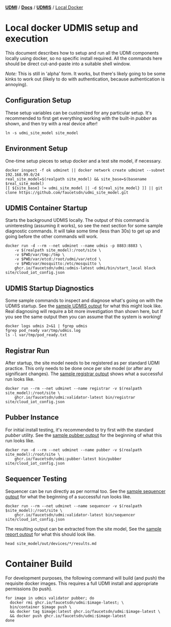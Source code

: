 [**UDMI**](../../) / [**Docs**](../) / [**UDMIS**](.) / [Local Docker](#)

# Local docker UDMIS setup and execution

This document describes how to setup and run all the UDMI components locally using docker, so no
specific install required. All the commands here should be direct cut-and-paste into a suitable
shell window.

_Note:_ This is still in 'alpha' form. It works, but there's likely going to be some kinks to work out
(likely to do with authentication, because authentication is annoying).

## Configuration Setup

These setup variables can be customized for any particular setup. It's recommended to first
get everything working with the built-in _pubber_ as shown, and then try with a real device after!
```
ln -s udmi_site_model site_model
```

## Environment Setup

One-time setup pieces to setup docker and a test site model, if necessary.
```
docker inspect -f ok udminet || docker network create udminet --subnet 192.168.99.0/24
real_site_model=$(realpath site_model) && site_base=$(basename $real_site_model)
[[ ${site_base} != udmi_site_model || -d ${real_site_model} ]] || git clone https://github.com/faucetsdn/udmi_site_model.git
```

## UDMIS Container Startup

Starts the background UDMIS locally. The output of this command is uninteresting (assuming
it works), so see the next section for some sample diagnostic commands. It will take some time
(less than 30s) to get up and going before the other commands will work.
```
docker run -d --rm --net udminet --name udmis -p 8883:8883 \
    -v $(realpath site_model):/root/site \
    -v $PWD/var/tmp:/tmp \
    -v $PWD/var/etcd:/root/udmi/var/etcd \
    -v $PWD/var/mosquitto:/etc/mosquitto \
    ghcr.io/faucetsdn/udmi:udmis-latest udmi/bin/start_local block site/cloud_iot_config.json
```

## UDMIS Startup Diagnostics

Some sample commands to inspect and diagnose what's going on with the UDMIS startup. See
the [sample UDMIS output](udmis_output.md) for what this might look like. Real diagnosing
will require a bit more investigation than shown here, but if you see the same output
then you can assume that the system is working!
```
docker logs udmis 2>&1 | fgrep udmis
fgrep pod_ready var/tmp/udmis.log
ls -l var/tmp/pod_ready.txt
```

## Registrar Run

After startup, the site model needs to be registered as per standard UDMI practice. This only
needs to be done once per site model (or after any significant changes). The
[sample registrar output](registrar_output.md) shows what a successful run looks like.
```
docker run --rm --net udminet --name registrar -v $(realpath site_model):/root/site \
    ghcr.io/faucetsdn/udmi:validator-latest bin/registrar site/cloud_iot_config.json
```

## Pubber Instance

For initial install testing, it's recommended to try first with the standard _pubber_ utility.
See the [sample pubber output](pubber_output.md) for the beginning of what this run looks like.

```
docker run -d --rm --net udminet --name pubber -v $(realpath site_model):/root/site \
    ghcr.io/faucetsdn/udmi:pubber-latest bin/pubber site/cloud_iot_config.json
```

## Sequencer Testing

Sequencer can be run directly as per normal too. See the [sample sequencer output](sequencer_output.md)
for what the beginning of a successful run looks like.
```
docker run --rm --net udminet --name sequencer -v $(realpath $site_model):/root/site \
    ghcr.io/faucetsdn/udmi:validator-latest bin/sequencer site/cloud_iot_config.json
```

The resulting output can be extracted from the site model, See the [sample report output](report_output.md)
for what this should look like.
```
head site_model/out/devices/*/results.md 
```

# Container Build

For development purposes, the following command will build (and push) the requisite docker images. This
requires a full UDMI install and appropriate permissions (to push).
```
for image in udmis validator pubber; do
  docker rmi ghcr.io/faucetsdn/udmi:$image-latest; \
  bin/container $image push \
  && docker tag $image:latest ghcr.io/faucetsdn/udmi:$image-latest \
  && docker push ghcr.io/faucetsdn/udmi:$image-latest
done
```
